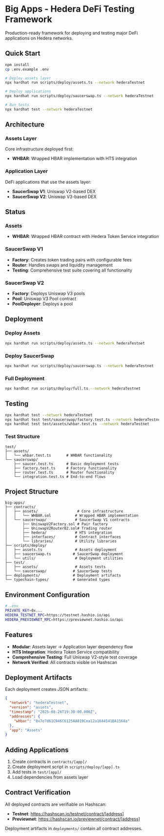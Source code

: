 # Big Apps - Hedera DeFi Testing Framework

Production-ready framework for deploying and testing major DeFi applications on Hedera networks.

## Quick Start

```bash
npm install
cp .env.example .env

# Deploy assets layer
npx hardhat run scripts/deploy/assets.ts --network hederaTestnet

# Deploy applications  
npx hardhat run scripts/deploy/saucerswap.ts --network hederaTestnet

# Run tests
npx hardhat test --network hederaTestnet
```

## Architecture

### Assets Layer
Core infrastructure deployed first:
- **WHBAR**: Wrapped HBAR implementation with HTS integration

### Application Layer  
DeFi applications that use the assets layer:
- **SaucerSwap V1**: Uniswap V2-based DEX
- **SaucerSwap V2**: Uniswap V3-based DEX

## Status

### Assets
- **WHBAR**: Wrapped HBAR contract with Hedera Token Service integration

### SaucerSwap V1
- **Factory**: Creates token trading pairs with configurable fees
- **Router**: Handles swaps and liquidity management
- **Testing**: Comprehensive test suite covering all functionality

### SaucerSwap V2
- **Factory**: Deploys Uniswap V3 pools
- **Pool**: Uniswap V3 Pool contract
- **PoolDeployer**: Deploys a pool

## Deployment

### Deploy Assets
```bash
npx hardhat run scripts/deploy/assets.ts --network hederaTestnet
```

### Deploy SaucerSwap  
```bash
npx hardhat run scripts/deploy/saucerswap.ts --network hederaTestnet
```

### Full Deployment
```bash
npx hardhat run scripts/deploy/full.ts --network hederaTestnet
```

## Testing

```bash
npx hardhat test --network hederaTestnet
npx hardhat test test/saucerswap/factory.test.ts --network hederaTestnet
npx hardhat test test/assets/whbar.test.ts --network hederaTestnet
```

### Test Structure
```
test/
├── assets/
│   └── whbar.test.ts       # WHBAR functionality
└── saucerswap/
    ├── saucer.test.ts      # Basic deployment tests
    ├── factory.test.ts     # Factory functionality
    ├── router.test.ts      # Router functionality
    └── integration.test.ts # End-to-end flows
```

## Project Structure

```
big-apps/
├── contracts/
│   ├── assets/                  # Core infrastructure
│   │   └── WHBAR.sol           # Wrapped HBAR implementation
│   └── saucerswap/             # SaucerSwap V1 contracts
│       ├── UniswapV2Factory.sol # Pair factory
│       ├── UniswapV2Router02.sol# Trading router
│       ├── hedera/             # HTS integration
│       ├── interfaces/         # Contract interfaces
│       └── libraries/          # Utility libraries
├── scripts/deploy/
│   ├── assets.ts               # Assets deployment
│   ├── saucerswap.ts          # SaucerSwap deployment
│   └── utils/                  # Deployment utilities
├── test/
│   ├── assets/                 # Assets tests
│   └── saucerswap/            # SaucerSwap tests
├── deployments/               # Deployment artifacts
└── typechain-types/           # Generated types
```

## Environment Configuration

```bash
# .env
PRIVATE_KEY=0x...
HEDERA_TESTNET_RPC=https://testnet.hashio.io/api
HEDERA_PREVIEWNET_RPC=https://previewnet.hashio.io/api
```

## Features

- **Modular**: Assets layer → Application layer dependency flow
- **HTS Integration**: Hedera Token Service compatibility
- **Comprehensive Testing**: Full Uniswap V2-style test coverage
- **Network Verified**: All contracts visible on Hashscan

## Deployment Artifacts

Each deployment creates JSON artifacts:
```json
{
  "network": "hederaTestnet",
  "version": "assets",
  "timestamp": "2025-08-26T19:30:00.000Z",
  "addresses": {
    "whbar": "0x7e7d61C946C6125AA019Cea12a1844541BA1568a"
  },
  "app": "Assets"
}
```

## Adding Applications

1. Create contracts in `contracts/[app]/`
2. Create deployment script in `scripts/deploy/[app].ts`
3. Add tests in `test/[app]/`
4. Load dependencies from assets layer

## Contract Verification

All deployed contracts are verifiable on Hashscan:
- **Testnet**: https://hashscan.io/testnet/contract/[address]
- **Previewnet**: https://hashscan.io/previewnet/contract/[address]

Deployment artifacts in `deployments/` contain all contract addresses.
